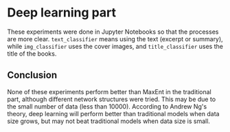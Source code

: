 # Deep learning part

These experiments were done in Jupyter Notebooks so that the processes are more clear. `text_classifier` means using the text (excerpt or summary), while `img_classifier` uses the cover images, and `title_classifier` uses the title of the books.


## Conclusion
None of these experiments perform better than MaxEnt in the traditional part, although different network structures were tried. This may be due to the small number of data (less than 10000). According to Andrew Ng's theory, deep learning will perform better than traditional models when data size grows, but may not beat traditional models when data size is small. 
